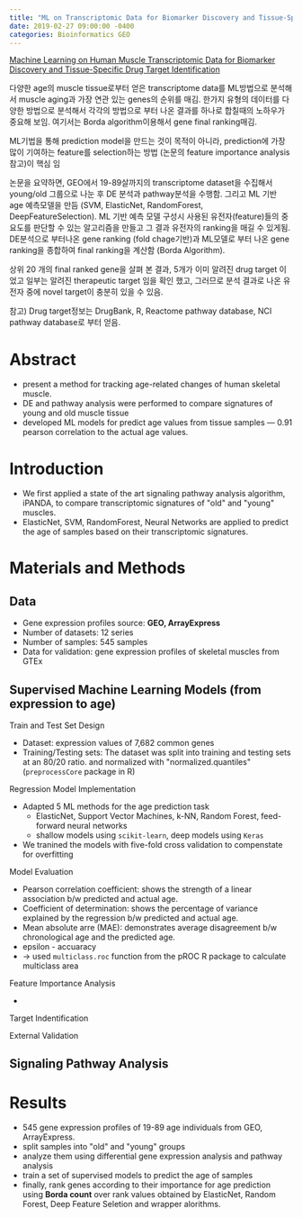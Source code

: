 ```yaml
---
title: "ML on Transcriptomic Data for Biomarker Discovery and Tissue-Specific Drug Target Identification"
date: 2019-02-27 09:00:00 -0400
categories: Bioinformatics GEO
---
```


[Machine Learning on Human Muscle Transcriptomic Data for Biomarker Discovery and Tissue-Specific Drug Target Identification](https://www.frontiersin.org/articles/10.3389/fgene.2018.00242/full)

다양한 age의 muscle tissue로부터 얻은 transcriptome data를 ML방법으로 분석해서 muscle aging과 가장 연관 있는 genes의 순위를 매김. 한가지 유형의 데이터를 다양한 방법으로 분석해서 각각의 방법으로 부터 나온 결과를 하나로 합칠때의 노하우가 중요해 보임. 여기서는 Borda algorithm이용해서 gene final ranking매김.

ML기법을 통해 prediction model을 만드는 것이 목적이 아니라, prediction에 가장 많이 기여하는 feature를 selection하는 방법 (논문의 feature importance analysis 참고)이 핵심 임

논문을 요약하면, GEO에서 19-89살까지의 transcriptome dataset을 수집해서 young/old 그룹으로 나눈 후 DE 분석과 pathway분석을 수행함. 그리고 ML 기반 age 예측모델을 만듬 (SVM, ElasticNet, RandomForest, DeepFeatureSelection). ML 기반 예측 모델 구성시 사용된 유전자(feature)들의 중요도를 판단할 수 있는 알고리즘을 만들고 그 결과 유전자의 ranking을 매길 수 있게됨. DE분석으로 부터나온 gene ranking (fold chage기반)과 ML모델로 부터 나온 gene ranking을 종합하여 final ranking을 계산함 (Borda Algorithm).

상위 20 개의 final ranked gene을 살펴 본 결과, 5개가 이미 알려진 drug target 이었고 일부는 알려진 therapeutic target 임을 확인 했고, 그러므로 분석 결과로 나온 유전자 중에 novel target이 충분히 있을 수 있음. 

참고) Drug target정보는 DrugBank, R, Reactome pathway database, NCI pathway database로 부터 얻음.  

# Abstract

- present a method for tracking age-related changes of human skeletal muscle.
- DE and pathway analysis were performed to compare signatures of young and old muscle tissue
- developed ML models for predict age values from tissue samples — 0.91 pearson correlation to the actual age values.

# Introduction

- We first applied a state of the art signaling pathway analysis algorithm, iPANDA, to compare transcriptomic signatures of "old" and "young" muscles.
- ElasticNet, SVM, RandomForest, Neural Networks are applied to predict the age of samples based on their transcriptomic signatures.

# Materials and Methods

## Data

- Gene expression profiles source: **GEO, ArrayExpress**
- Number of datasets: 12 series
- Number of samples: 545 samples
- Data for validation: gene expression profiles of skeletal muscles from GTEx

## Supervised Machine Learning Models (from expression to age)

Train and Test Set Design

- Dataset: expression values of 7,682 common genes
- Training/Testing sets: The dataset was split into training and testing sets at an 80/20 ratio. and normalized with "normalized.quantiles" (`preprocessCore` package in R)

Regression Model Implementation

- Adapted 5 ML methods for the age prediction task
    - ElasticNet, Support Vector Machines, k-NN, Random Forest, feed-forward neural networks
    - shallow models using `scikit-learn`, deep models using `Keras`
- We tranined the models with five-fold cross validation to compenstate for overfitting

Model Evaluation

- Pearson correlation coefficient: shows the strength of a linear association b/w predicted and actual age.
- Coefficient of determination: shows the percentage of variance explained by the regression b/w predicted and actual age.
- Mean absolute arre (MAE): demonstrates average  disagreement b/w chronological age and the predicted age.
- epsilon - accuaracy
- → used `multiclass.roc` function from the pROC R package to calculate multiclass area

Feature Importance Analysis

- 

Target Indentification

External Validation

## Signaling Pathway Analysis

# Results

- 545 gene expression profiles of 19-89 age individuals from GEO, ArrayExpress.
- split samples into "old" and "young" groups
- analyze them using differential gene expression analysis and pathway analysis
- train a set of supervised models to predict the age of samples
- finally, rank genes according to their importance for age prediction using **Borda count** over rank values obtained by ElasticNet, Random Forest, Deep Feature Seletion and wrapper alorithms.
